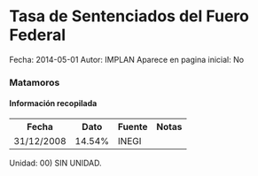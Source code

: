Tasa de Sentenciados del Fuero Federal
=====

Fecha: 2014-05-01
Autor: IMPLAN
Aparece en pagina inicial: No

### Matamoros

#### Información recopilada

<table class="table table-hover table-bordered matriz">
  <tr><th>Fecha</th><th>Dato</th><th>Fuente</th><th>Notas</th></tr>
  <tr><td class="centrado">31/12/2008</td><td class="derecha">14.54%</td><td>INEGI</td><td></td></tr>
</table>

Unidad: 00) SIN UNIDAD.
